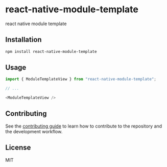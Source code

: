 # react-native-module-template

react native module template

## Installation

```sh
npm install react-native-module-template
```

## Usage

```js
import { ModuleTemplateView } from "react-native-module-template";

// ...

<ModuleTemplateView />
```

## Contributing

See the [contributing guide](CONTRIBUTING.md) to learn how to contribute to the repository and the development workflow.

## License

MIT
